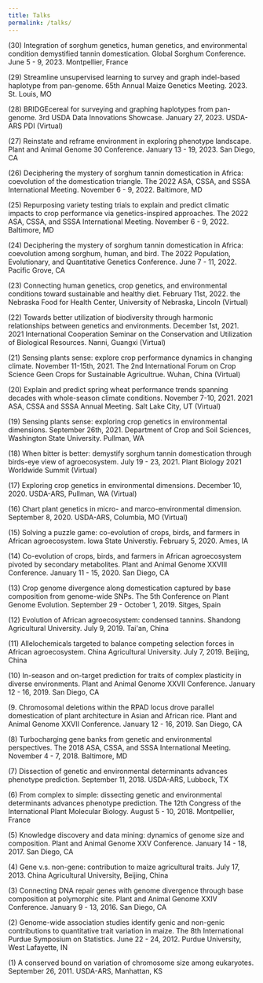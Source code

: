 ```yaml
---
title: Talks
permalink: /talks/
---
```


(30)	Integration of sorghum genetics, human genetics, and environmental condition demystified tannin domestication. Global Sorghum Conference. June 5 - 9, 2023. Montpellier, France

(29)	Streamline unsupervised learning to survey and graph indel-based haplotype from pan-genome. 65th Annual Maize Genetics Meeting. 2023. St. Louis, MO

(28)	BRIDGEcereal for surveying and graphing haplotypes from pan-genome. 3rd USDA Data Innovations Showcase. January 27, 2023. USDA-ARS PDI (Virtual)

(27)	Reinstate and reframe environment in exploring phenotype landscape. Plant and Animal Genome 30 Conference. January 13 - 19, 2023. San Diego, CA

(26)	Deciphering the mystery of sorghum tannin domestication in Africa: coevolution of the domestication triangle. The 2022 ASA, CSSA, and SSSA International Meeting. November 6 - 9, 2022. Baltimore, MD

(25)	Repurposing variety testing trials to explain and predict climatic impacts to crop performance via genetics-inspired approaches. The 2022 ASA, CSSA, and SSSA International Meeting. November 6 - 9, 2022. Baltimore, MD

(24)	Deciphering the mystery of sorghum tannin domestication in Africa: coevolution among sorghum, human, and bird. The 2022 Population, Evolutionary, and Quantitative Genetics Conference. June 7 - 11, 2022. Pacific Grove, CA

(23)	Connecting human genetics, crop genetics, and environmental conditions toward sustainable and healthy diet. February 11st, 2022. the Nebraska Food for Health Center, University of Nebraska, Lincoln (Virtual)

(22)	Towards better utilization of biodiversity through harmonic relationships between genetics and environments. December 1st, 2021. 2021 International Cooperation Seminar on the Conservation and Utilization of Biological Resources. Nanni, Guangxi (Virtual)

(21)	Sensing plants sense: explore crop performance dynamics in changing climate. November 11-15th, 2021. The 2nd International Forum on Crop Science Geen Crops for Sustainable Agricultrue. Wuhan, China (Virtual)

(20)	Explain and predict spring wheat performance trends spanning decades with whole-season climate conditions. November 7-10, 2021. 2021 ASA, CSSA and SSSA Annual Meeting. Salt Lake City, UT (Virtual)

(19)	Sensing plants sense: exploring crop genetics in environmental dimensions. September 26th, 2021. Department of Crop and Soil Sciences, Washington State University. Pullman, WA

(18)	When bitter is better: demystify sorghum tannin domestication through birds-eye view of agroecosystem. July 19 - 23, 2021. Plant Biology 2021 Worldwide Summit (Virtual)

(17)	Exploring crop genetics in environmental dimensions. December 10, 2020. USDA-ARS, Pullman, WA (Virtual)

(16)	Chart plant genetics in micro- and marco-environmental dimension. September 8, 2020. USDA-ARS, Columbia, MO (Virtual)

(15)	Solving a puzzle game: co-evolution of crops, birds, and farmers in African agroecosystem. Iowa State Universtiy. February 5, 2020. Ames, IA

(14)	Co-evolution of crops, birds, and farmers in African agroecosystem pivoted by secondary metabolites. Plant and Animal Genome XXVIII Conference. January 11 - 15, 2020. San Diego, CA

(13)	Crop genome divergence along domestication captured by base composition from genome-wide SNPs. The 5th Conference on Plant Genome Evolution. September 29 - October 1, 2019. Sitges, Spain

(12)	Evolution of African agroecosystem: condensed tannins. Shandong Agricultural University. July 9, 2019. Tai'an, China

(11)	Allelochemicals targeted to balance competing selection forces in African agroecosystem. China Agricultural University. July 7, 2019. Beijing, China

(10)	In-season and on-target prediction for traits of complex plasticity in diverse environments. Plant and Animal Genome XXVII Conference. January 12 - 16, 2019. San Diego, CA

(9.	Chromosomal deletions within the RPAD locus drove parallel domestication of plant architecture in Asian and African rice. Plant and Animal Genome XXVII Conference. January 12 - 16, 2019. San Diego, CA

(8)	Turbocharging gene banks from genetic and environmental perspectives. The 2018 ASA, CSSA, and SSSA International Meeting. November 4 - 7, 2018. Baltimore, MD

(7)	Dissection of genetic and environmental determinants advances phenotype prediction. September 11, 2018. USDA-ARS, Lubbock, TX

(6)	From complex to simple: dissecting genetic and environmental determinants advances phenotype prediction. The 12th Congress of the International Plant Molecular Biology. August 5 - 10, 2018. Montpellier, France

(5)	Knowledge discovery and data mining: dynamics of genome size and composition. Plant and Animal Genome XXV Conference. January 14 - 18, 2017. San Diego, CA

(4)	Gene v.s. non-gene: contribution to maize agricultural traits. July 17, 2013. China Agricultural University, Beijing, China

(3)	Connecting DNA repair genes with genome divergence through base composition at polymorphic site. Plant and Animal Genome XXIV Conference. January 9 - 13, 2016. San Diego, CA

(2)	Genome-wide association studies identify genic and non-genic contributions to quantitative trait variation in maize. The 8th International Purdue Symposium on Statistics. June 22 - 24, 2012. Purdue University, West Lafayette, IN

(1)	A conserved bound on variation of chromosome size among eukaryotes. September 26, 2011. USDA-ARS, Manhattan, KS
